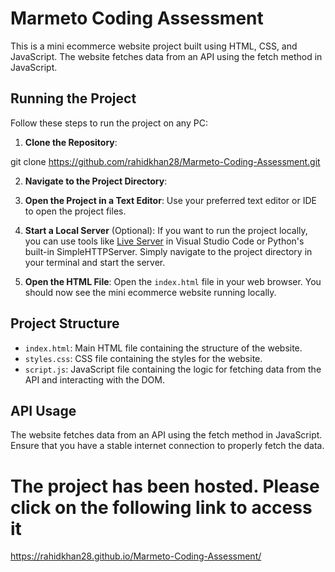 # Marmeto Coding Assessment

This is a mini ecommerce website project built using HTML, CSS, and JavaScript. The website fetches data from an API using the fetch method in JavaScript.

## Running the Project

Follow these steps to run the project on any PC:

1. **Clone the Repository**: 

 git clone https://github.com/rahidkhan28/Marmeto-Coding-Assessment.git

2. **Navigate to the Project Directory**: 

3. **Open the Project in a Text Editor**: 
Use your preferred text editor or IDE to open the project files.

4. **Start a Local Server** (Optional):
If you want to run the project locally, you can use tools like [Live Server](https://marketplace.visualstudio.com/items?itemName=ritwickdey.LiveServer) in Visual Studio Code or Python's built-in SimpleHTTPServer. Simply navigate to the project directory in your terminal and start the server.

5. **Open the HTML File**: 
Open the `index.html` file in your web browser. You should now see the mini ecommerce website running locally.

## Project Structure

- `index.html`: Main HTML file containing the structure of the website.
- `styles.css`: CSS file containing the styles for the website.
- `script.js`: JavaScript file containing the logic for fetching data from the API and interacting with the DOM.

## API Usage

The website fetches data from an API using the fetch method in JavaScript. Ensure that you have a stable internet connection to properly fetch the data.

# The project has been hosted. Please click on the following link to access it

  https://rahidkhan28.github.io/Marmeto-Coding-Assessment/


